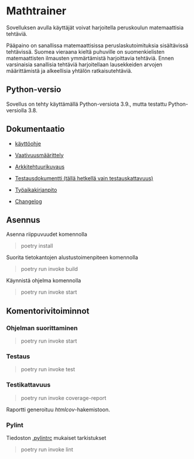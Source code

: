 # Mathtrainer

Sovelluksen avulla käyttäjät voivat harjoitella peruskoulun matemaattisia tehtäviä. 

Pääpaino on sanallissa matemaattisissa peruslaskutoimituksia sisältävissä tehtävissä. Suomea vieraana kieltä puhuville on suomenkielisten matemaattisten ilmausten ymmärtämistä harjoittavia tehtäviä. Ennen varsinaisia sanallisia tehtäviä harjoitellaan lausekkeiden arvojen määrittämistä ja alkeellisia yhtälön ratkaisutehtäviä.

## Python-versio

Sovellus on tehty käyttämällä Python-versiota 3.9., mutta testattu Python-versiolla 3.8.

## Dokumentaatio

* [käyttöohje](https://github.com/arskav/ot-harjoitustyo/blob/main/mathtrainer/dokumentaatio/kayttoohje.md)

* [Vaativuusmäärittely](https://github.com/arskav/ot-harjoitustyo/blob/main/mathtrainer/dokumentaatio/vaativuusmaarittely.md)

* [Arkkitehtuurikuvaus](https://github.com/arskav/ot-harjoitustyo/blob/main/mathtrainer/dokumentaatio/arkkitehtuuri.md)

* [Testausdokumentti (tällä hetkellä vain testauskattavuus)](https://github.com/arskav/ot-harjoitustyo/blob/main/mathtrainer/dokumentaatio/testaus.md)

* [Työaikakirjanpito](https://github.com/arskav/ot-harjoitustyo/blob/main/mathtrainer/dokumentaatio/tuntikirjanpito.md)

* [Changelog](https://github.com/arskav/ot-harjoitustyo/blob/main/mathtrainer/dokumentaatio/changelog.md)

## Asennus

Asenna riippuvuudet komennolla

> poetry install

Suorita tietokantojen alustustoimenpiteen komennolla

> poetry run invoke build

Käynnistä ohjelma komennolla

> poetry run invoke start


## Komentorivitoiminnot

### Ohjelman suorittaminen

> poetry run invoke start

### Testaus

> poetry run invoke test

### Testikattavuus

> poetry run invoke coverage-report

Raportti generoituu _htmlcov_-hakemistoon.


### Pylint

Tiedoston [.pylintrc](https://github.com/arskav/ot-harjoitustyo/blob/main/mathtrainer/.pylintrc) mukaiset tarkistukset

> poetry run invoke lint

